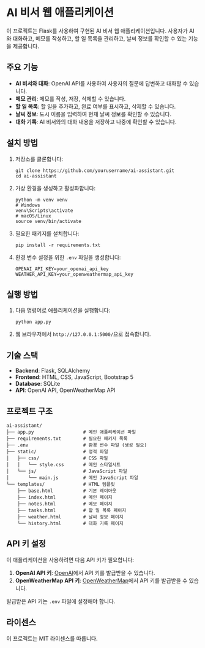 # AI 비서 웹 애플리케이션

이 프로젝트는 Flask를 사용하여 구현된 AI 비서 웹 애플리케이션입니다. 사용자가 AI와 대화하고, 메모를 작성하고, 할 일 목록을 관리하고, 날씨 정보를 확인할 수 있는 기능을 제공합니다.

## 주요 기능

- **AI 비서와 대화**: OpenAI API를 사용하여 사용자의 질문에 답변하고 대화할 수 있습니다.
- **메모 관리**: 메모를 작성, 저장, 삭제할 수 있습니다.
- **할 일 목록**: 할 일을 추가하고, 완료 여부를 표시하고, 삭제할 수 있습니다.
- **날씨 정보**: 도시 이름을 입력하여 현재 날씨 정보를 확인할 수 있습니다.
- **대화 기록**: AI 비서와의 대화 내용을 저장하고 나중에 확인할 수 있습니다.

## 설치 방법

1. 저장소를 클론합니다:
   ```
   git clone https://github.com/yourusername/ai-assistant.git
   cd ai-assistant
   ```

2. 가상 환경을 생성하고 활성화합니다:
   ```
   python -m venv venv
   # Windows
   venv\Scripts\activate
   # macOS/Linux
   source venv/bin/activate
   ```

3. 필요한 패키지를 설치합니다:
   ```
   pip install -r requirements.txt
   ```

4. 환경 변수 설정을 위한 `.env` 파일을 생성합니다:
   ```
   OPENAI_API_KEY=your_openai_api_key
   WEATHER_API_KEY=your_openweathermap_api_key
   ```

## 실행 방법

1. 다음 명령어로 애플리케이션을 실행합니다:
   ```
   python app.py
   ```

2. 웹 브라우저에서 `http://127.0.0.1:5000/`으로 접속합니다.

## 기술 스택

- **Backend**: Flask, SQLAlchemy
- **Frontend**: HTML, CSS, JavaScript, Bootstrap 5
- **Database**: SQLite
- **API**: OpenAI API, OpenWeatherMap API

## 프로젝트 구조

```
ai-assistant/
├── app.py                  # 메인 애플리케이션 파일
├── requirements.txt        # 필요한 패키지 목록
├── .env                    # 환경 변수 파일 (생성 필요)
├── static/                 # 정적 파일
│   ├── css/                # CSS 파일
│   │   └── style.css       # 메인 스타일시트
│   └── js/                 # JavaScript 파일
│       └── main.js         # 메인 JavaScript 파일
└── templates/              # HTML 템플릿
    ├── base.html           # 기본 레이아웃
    ├── index.html          # 메인 페이지
    ├── notes.html          # 메모 페이지
    ├── tasks.html          # 할 일 목록 페이지
    ├── weather.html        # 날씨 정보 페이지
    └── history.html        # 대화 기록 페이지
```

## API 키 설정

이 애플리케이션을 사용하려면 다음 API 키가 필요합니다:

1. **OpenAI API 키**: [OpenAI](https://platform.openai.com/)에서 API 키를 발급받을 수 있습니다.
2. **OpenWeatherMap API 키**: [OpenWeatherMap](https://openweathermap.org/api)에서 API 키를 발급받을 수 있습니다.

발급받은 API 키는 `.env` 파일에 설정해야 합니다.

## 라이센스

이 프로젝트는 MIT 라이센스를 따릅니다. 